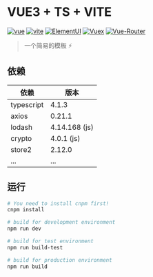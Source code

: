 # VUE3 + TS + VITE

[![vue](https://img.shields.io/badge/vue-3.0.5-brightgreen.svg "vue")](https://www.vue3js.cn/docs/zh/)
[![vite](https://img.shields.io/badge/vite-2.0.1-green.svg "vite")](https://cn.vitejs.dev/)
[![ElementUI](https://img.shields.io/badge/Element%2B-1.0.2-orange.svg "ele")](https://element-plus.gitee.io/#/zh-CN)
[![Vuex](https://img.shields.io/badge/vuex-4.0.0-red.svg "Vuex")](https://next.vuex.vuejs.org)
[![Vue-Router](https://img.shields.io/badge/vue--router-4.0.4-yellowgreen.svg "Vue-Router")](https://vue3js.cn/router4/)

> 一个简易的模板 ⚡️

## 依赖

| 依赖 | 版本 |
|--|--|
| typescript | 4.1.3 |
| axios | 0.21.1 |
| lodash | 4.14.168 (js) |
| crypto | 4.0.1 (js) |
| store2 | 2.12.0 |
| ... | ... |


## 运行

```bash
# You need to install cnpm first!
cnpm install

# build for development environment
npm run dev

# build for test environment
npm run build-test

# build for production environment
npm run build
```
